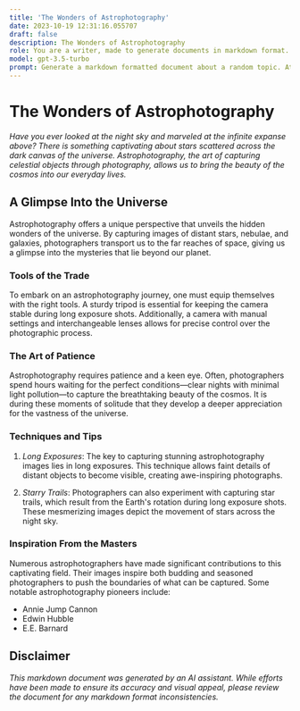 ```yaml
---
title: 'The Wonders of Astrophotography'
date: 2023-10-19 12:31:16.055707
draft: false
description: The Wonders of Astrophotography
role: You are a writer, made to generate documents in markdown format. It is very important that all of the documents you generate are in valid markdown format.
model: gpt-3.5-turbo
prompt: Generate a markdown formatted document about a random topic. At the bottom, include a disclaimer explaining that the document was generated by you. The first line of the document should be the title. Make sure that the entire document is in proper markdown format, using a mix of various tags to make the document visually appealing.
---
```


# The Wonders of Astrophotography

*Have you ever looked at the night sky and marveled at the infinite expanse above? There is something captivating about stars scattered across the dark canvas of the universe. Astrophotography, the art of capturing celestial objects through photography, allows us to bring the beauty of the cosmos into our everyday lives.*

## A Glimpse Into the Universe

Astrophotography offers a unique perspective that unveils the hidden wonders of the universe. By capturing images of distant stars, nebulae, and galaxies, photographers transport us to the far reaches of space, giving us a glimpse into the mysteries that lie beyond our planet.

### Tools of the Trade

To embark on an astrophotography journey, one must equip themselves with the right tools. A sturdy tripod is essential for keeping the camera stable during long exposure shots. Additionally, a camera with manual settings and interchangeable lenses allows for precise control over the photographic process.

### The Art of Patience

Astrophotography requires patience and a keen eye. Often, photographers spend hours waiting for the perfect conditions—clear nights with minimal light pollution—to capture the breathtaking beauty of the cosmos. It is during these moments of solitude that they develop a deeper appreciation for the vastness of the universe.

### Techniques and Tips

1. *Long Exposures*: The key to capturing stunning astrophotography images lies in long exposures. This technique allows faint details of distant objects to become visible, creating awe-inspiring photographs.

2. *Starry Trails*: Photographers can also experiment with capturing star trails, which result from the Earth's rotation during long exposure shots. These mesmerizing images depict the movement of stars across the night sky.

### Inspiration From the Masters

Numerous astrophotographers have made significant contributions to this captivating field. Their images inspire both budding and seasoned photographers to push the boundaries of what can be captured. Some notable astrophotography pioneers include:

- Annie Jump Cannon
- Edwin Hubble
- E.E. Barnard

## Disclaimer

*This markdown document was generated by an AI assistant. While efforts have been made to ensure its accuracy and visual appeal, please review the document for any markdown format inconsistencies.*